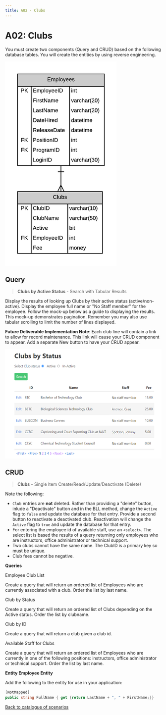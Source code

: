 ```yaml
---
title: A02 - Clubs
---
```

# A02: Clubs

You must create two components (Query and CRUD) based on the following database tables. You will create the entities by using reverse engineering.

![ERD for A02](./A02.png)

## Query

> **Clubs by Active Status** - Search with Tabular Results

Display the results of looking up Clubs by their active status (active/non-active). Display the employee full name or "No Staff member" for the employee. Follow the mock-up below as a guide to displaying the results. This mock-up demonstrates pagination. Remember you may also use tabular scrolling to limit the number of lines displayed.

**Future Deliverable Implementation Note**: Each club line will contain a link to allow for record maintenance. This link will cause your CRUD component to appear. Add a separate New button to have your CRUD appear.

![Query Results](./A02Mockup.png)

## CRUD

> **Clubs** - Single Item Create/Read/Update/Deactivate (Delete)

Note the following:

- `Club` entries are **not** deleted. Rather than providing a "delete" button, inlude a "Deactivate" button and in the BLL method, change the `Active` flag to `false` and update the database for that entry. Provide a second button to reactivate a deactivated club. Reactivation will change the `Active` flag to `true` and update the database for that entry.
- For entering the employee id of available staff, use an `<select>`. The select list is based the results of a query returning only employees who are instructors, office administrator or technical support.
- Two clubs cannot have the same name. The ClubID is a primary key so must be unique.
- Club fees cannot be negative.


**Queries**

Employee Club List

Create a query that will return an ordered list of Employees who are currently associated with a club. Order the list by last name.


Club by Status

Create a query that will return an ordered list of Clubs depending on the Active status. Order the list by clubname.

Club by ID

Create a query that will return a club given a club id.


Available Staff for Clubs

Create a query that will return an ordered list of Employees who are currently in one of the following positions: instructors, office administrator or technical support. Order the list by last name.


**Entity Employee Entity**

Add the following to the entity for use in your application:

```csharp
[NotMapped]
public string FullName { get {return LastName + ", " + FirstName;}}
```

[Back to catalogue of scenarios](./ReadMe.md)
